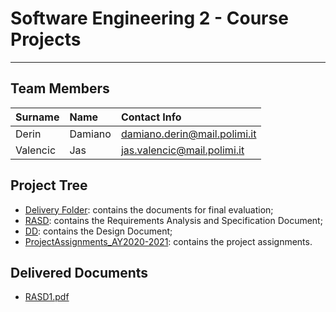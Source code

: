 
# Software Engineering 2 - Course Projects
---

## Team Members
| Surname   | Name      | Contact Info                      |
|:----------|:----------|:----------------------------------|
| Derin     | Damiano   | damiano.derin@mail.polimi.it      |
| Valencic  | Jas       | jas.valencic@mail.polimi.it       |

## Project Tree

- [Delivery Folder](DeliveryFolder): contains the documents for final evaluation;
- [RASD](RASD): contains the Requirements Analysis and Specification Document;
- [DD](DD): contains the Design Document;
- [ProjectAssignments_AY2020-2021](ProjectAssignments_AY2020-2021): contains the project assignments.

## Delivered Documents

- [RASD1.pdf](DeliveryFolder/RASD1.pdf)
